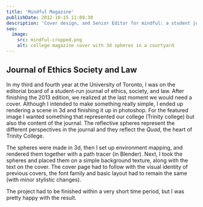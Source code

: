 ```yaml
---
title: 'Mindful Magazine'
publishDate: 2012-10-15 11:09:38
description: 'Cover design, and Senior Editor for mindful: a student journal of ethics, society, and law'
seo:
  image:
    src: mindful-cropped.png
    alt: college magazine cover with 3d spheres in a courtyard
---
```


## Journal of Ethics Society and Law

In my third and fourth year at the University of Toronto, I was on the editorial board of a student-run journal of ethics, society, and law. After finishing the 2013 edition, we realized at the last moment we would need a cover. Although I intended to make something really simple, I ended up rendering a scene in 3d and finishing it up in photoshop. For the featured image I wanted something that represented our college (Trinity college) but also the content of the journal. The reflective spheres represent the different perspectives in the journal and they reflect the _Quad_, the heart of Trinity College.

The spheres were made in 3d, then I set up environment mapping, and rendered them together with a path tracer (in Blender). Next, I took the spheres and placed them on a simple background texture, along with the text on the cover. The cover page had to follow with the visual identity of previous covers, the font family and basic layout had to remain the same (with minor stylistic changes).

The project had to be finished within a very short time period, but I was pretty happy with the result.
